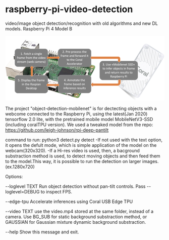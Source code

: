 # raspberry-pi-video-detection
video/image object detection/recognition with old algorithms and new DL models. Raspberry Pi 4 Model B

![raspberry Pi 4](https://github.com/thanos-sakelliou/raspberry-pi-video-detection/blob/master/2019_Sakelliou_img_2.png)

The project "object-detection-mobilenet" is for dectecting objects with a webcome connected to the Raspberry Pi, using the latest(Jan 2020) tensorflow 2.0 lite, with the pretrained mobile model MobileNetV3-SSD (including coralTPU version). We used a tweaked model from the repo: https://github.com/leigh-johnson/rpi-deep-pantilt

command to run: python3 detect.py detect
-If not used with the text option, it opens the defult mode, which is simple application of the model on the webcam(320x320).
-If a Hi-res video is used, then, a bacground substraction method is used, to detect moving objects and then feed them to the model.This way, it is possible to run the detection on larger images. (ex.1280x720) 

Options:

  --loglevel TEXT  Run object detection without pan-tilt controls. Pass
                   --loglevel=DEBUG to inspect FPS.
                   
  --edge-tpu       Accelerate inferences using Coral USB Edge TPU
  
  --video TEXT     use the video.mp4 stored at the same folder, instead of a
                   camera. Use BG_SUB for static background substraction method, or
                   GAUSSIAN for Gaussian mixture dynamic background substraction.
                   
  --help           Show this message and exit.
